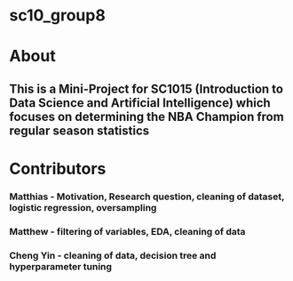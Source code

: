 # sc10_group8
# About
## This is a Mini-Project for SC1015 (Introduction to Data Science and Artificial Intelligence) which focuses on determining the NBA Champion from regular season statistics



# Contributors
### Matthias - Motivation, Research question, cleaning of dataset, logistic regression, oversampling
### Matthew - filtering of variables, EDA, cleaning of data
### Cheng Yin - cleaning of data, decision tree and hyperparameter tuning
